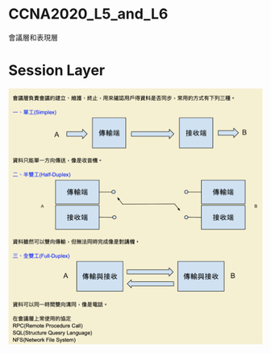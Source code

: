 # CCNA2020_L5_and_L6
會議層和表現層

# Session Layer 

![session layer](https://raw.githubusercontent.com/QueenieCplusplus/CCNA2020_L5_and_L6/master/Session_Layer.png)
